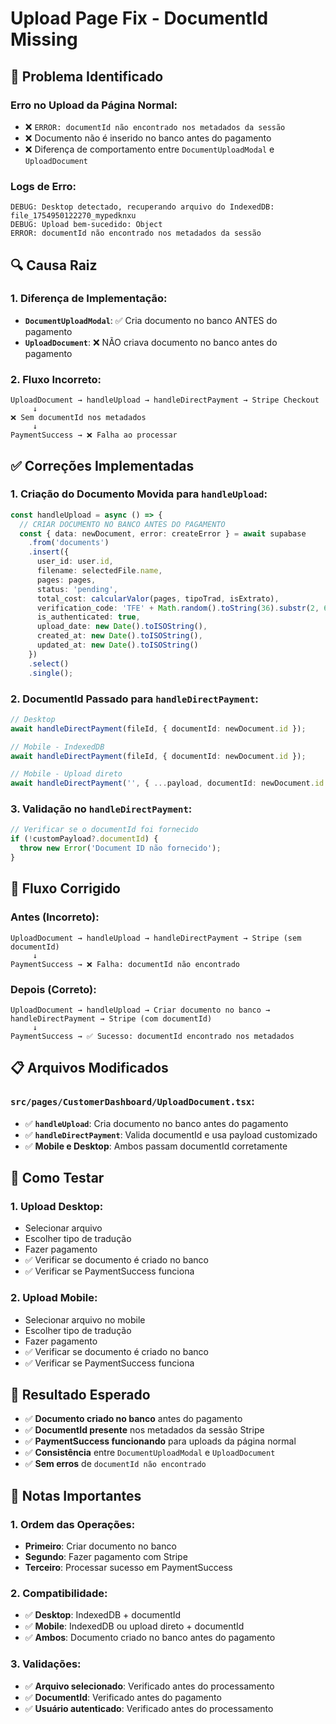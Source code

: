 # Upload Page Fix - DocumentId Missing

## 🚨 **Problema Identificado**

### **Erro no Upload da Página Normal:**
- ❌ `ERROR: documentId não encontrado nos metadados da sessão`
- ❌ Documento não é inserido no banco antes do pagamento
- ❌ Diferença de comportamento entre `DocumentUploadModal` e `UploadDocument`

### **Logs de Erro:**
```
DEBUG: Desktop detectado, recuperando arquivo do IndexedDB: file_1754950122270_mypedknxu
DEBUG: Upload bem-sucedido: Object
ERROR: documentId não encontrado nos metadados da sessão
```

## 🔍 **Causa Raiz**

### **1. Diferença de Implementação:**
- **`DocumentUploadModal`**: ✅ Cria documento no banco ANTES do pagamento
- **`UploadDocument`**: ❌ NÃO criava documento no banco antes do pagamento

### **2. Fluxo Incorreto:**
```
UploadDocument → handleUpload → handleDirectPayment → Stripe Checkout
     ↓
❌ Sem documentId nos metadados
     ↓
PaymentSuccess → ❌ Falha ao processar
```

## ✅ **Correções Implementadas**

### **1. Criação do Documento Movida para `handleUpload`:**
```typescript
const handleUpload = async () => {
  // CRIAR DOCUMENTO NO BANCO ANTES DO PAGAMENTO
  const { data: newDocument, error: createError } = await supabase
    .from('documents')
    .insert({
      user_id: user.id,
      filename: selectedFile.name,
      pages: pages,
      status: 'pending',
      total_cost: calcularValor(pages, tipoTrad, isExtrato),
      verification_code: 'TFE' + Math.random().toString(36).substr(2, 6).toUpperCase(),
      is_authenticated: true,
      upload_date: new Date().toISOString(),
      created_at: new Date().toISOString(),
      updated_at: new Date().toISOString()
    })
    .select()
    .single();
```

### **2. DocumentId Passado para `handleDirectPayment`:**
```typescript
// Desktop
await handleDirectPayment(fileId, { documentId: newDocument.id });

// Mobile - IndexedDB
await handleDirectPayment(fileId, { documentId: newDocument.id });

// Mobile - Upload direto
await handleDirectPayment('', { ...payload, documentId: newDocument.id });
```

### **3. Validação no `handleDirectPayment`:**
```typescript
// Verificar se o documentId foi fornecido
if (!customPayload?.documentId) {
  throw new Error('Document ID não fornecido');
}
```

## 🔄 **Fluxo Corrigido**

### **Antes (Incorreto):**
```
UploadDocument → handleUpload → handleDirectPayment → Stripe (sem documentId)
     ↓
PaymentSuccess → ❌ Falha: documentId não encontrado
```

### **Depois (Correto):**
```
UploadDocument → handleUpload → Criar documento no banco → handleDirectPayment → Stripe (com documentId)
     ↓
PaymentSuccess → ✅ Sucesso: documentId encontrado nos metadados
```

## 📋 **Arquivos Modificados**

### **`src/pages/CustomerDashboard/UploadDocument.tsx`:**
- ✅ **`handleUpload`**: Cria documento no banco antes do pagamento
- ✅ **`handleDirectPayment`**: Valida documentId e usa payload customizado
- ✅ **Mobile e Desktop**: Ambos passam documentId corretamente

## 🧪 **Como Testar**

### **1. Upload Desktop:**
- Selecionar arquivo
- Escolher tipo de tradução
- Fazer pagamento
- ✅ Verificar se documento é criado no banco
- ✅ Verificar se PaymentSuccess funciona

### **2. Upload Mobile:**
- Selecionar arquivo no mobile
- Escolher tipo de tradução
- Fazer pagamento
- ✅ Verificar se documento é criado no banco
- ✅ Verificar se PaymentSuccess funciona

## 🎯 **Resultado Esperado**

- ✅ **Documento criado no banco** antes do pagamento
- ✅ **DocumentId presente** nos metadados da sessão Stripe
- ✅ **PaymentSuccess funcionando** para uploads da página normal
- ✅ **Consistência** entre `DocumentUploadModal` e `UploadDocument`
- ✅ **Sem erros** de `documentId não encontrado`

## 📝 **Notas Importantes**

### **1. Ordem das Operações:**
- **Primeiro**: Criar documento no banco
- **Segundo**: Fazer pagamento com Stripe
- **Terceiro**: Processar sucesso em PaymentSuccess

### **2. Compatibilidade:**
- ✅ **Desktop**: IndexedDB + documentId
- ✅ **Mobile**: IndexedDB ou upload direto + documentId
- ✅ **Ambos**: Documento criado no banco antes do pagamento

### **3. Validações:**
- ✅ **Arquivo selecionado**: Verificado antes do processamento
- ✅ **DocumentId**: Verificado antes do pagamento
- ✅ **Usuário autenticado**: Verificado antes do processamento
